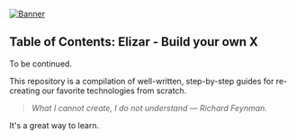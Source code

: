 [![Banner](https://codecrafters.io/images/byox-banner.gif)](https://codecrafters.io/github-banner)

## Table of Contents: Elizar - Build your own X
To be continued.


This repository is a compilation of well-written, step-by-step guides for re-creating our favorite technologies from scratch.

> _What I cannot create, I do not understand — Richard Feynman._

It's a great way to learn.

